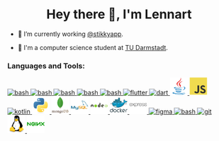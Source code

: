 <h1 align="center">Hey there 👋, I'm Lennart</h1>
<!-- Visitors
<p align="center"> <img src="https://komarev.com/ghpvc/?username=laennart&label=Visitors&color=0e75b6&style=flat" alt="laennart" /></p>
-->

- 🔭 I’m currently working [@stikkyapp](https://github.com/stikkyapp).

- 📝 I'm a computer science student at [TU Darmstadt](https://www.tu-darmstadt.de/).

<h3 align="left">Languages and Tools:</h3>
<p align="left">
<a href="https://www.jetbrains.com/idea/" target="_blank"> <img src="https://resources.jetbrains.com/storage/products/company/brand/logos/IntelliJ_IDEA_icon.svg" alt="bash" width="40" height="40"/> </a>
<a href="https://developer.android.com/studio/" target="_blank"> <img src="https://img.icons8.com/color/48/000000/android-studio--v3.png" alt="bash" width="40" height="40"/> </a>
<a href="https://www.jetbrains.com/webstorm/" target="_blank"> <img src="https://resources.jetbrains.com/storage/products/company/brand/logos/WebStorm_icon.svg" alt="bash" width="40" height="40"/> </a>
<a href="https://www.jetbrains.com/pycharm/" target="_blank"> <img src="https://resources.jetbrains.com/storage/products/company/brand/logos/PyCharm_icon.svg" alt="bash" width="40" height="40"/> </a>
<a href="https://www.jetbrains.com/datagrip/" target="_blank"> <img src="https://resources.jetbrains.com/storage/products/company/brand/logos/DataGrip_icon.svg" alt="bash" width="40" height="40"/> </a>
<a href="https://flutter.dev" target="_blank"> <img src="https://www.vectorlogo.zone/logos/flutterio/flutterio-icon.svg" alt="flutter" width="40" height="40"/> </a>
<a href="https://dart.dev" target="_blank"> <img src="https://www.vectorlogo.zone/logos/dartlang/dartlang-icon.svg" alt="dart" width="40" height="40"/> </a>
<a href="https://www.java.com" target="_blank"> <img src="https://raw.githubusercontent.com/devicons/devicon/master/icons/java/java-original.svg" alt="java" width="40" height="40"/> </a>
<a href="https://developer.mozilla.org/en-US/docs/Web/JavaScript" target="_blank"> <img src="https://raw.githubusercontent.com/devicons/devicon/master/icons/javascript/javascript-original.svg" alt="javascript" width="40" height="40"/> </a> 
<a href="https://kotlinlang.org" target="_blank"> <img src="https://www.vectorlogo.zone/logos/kotlinlang/kotlinlang-icon.svg" alt="kotlin" width="40" height="40"/> </a> 
<a href="https://www.python.org" target="_blank"> <img src="https://raw.githubusercontent.com/devicons/devicon/master/icons/python/python-original.svg" alt="python" width="40" height="40"/> </a>
<a href="https://www.mongodb.com/" target="_blank"> <img src="https://raw.githubusercontent.com/devicons/devicon/master/icons/mongodb/mongodb-original-wordmark.svg" alt="mongodb" width="40" height="40"/> </a> 
<a href="https://www.mysql.com/" target="_blank"> <img src="https://raw.githubusercontent.com/devicons/devicon/master/icons/mysql/mysql-original-wordmark.svg" alt="mysql" width="40" height="40"/> </a>
<a href="https://nodejs.org" target="_blank"> <img src="https://raw.githubusercontent.com/devicons/devicon/master/icons/nodejs/nodejs-original-wordmark.svg" alt="nodejs" width="40" height="40"/> </a>
<a href="https://www.docker.com/" target="_blank"> <img src="https://raw.githubusercontent.com/devicons/devicon/master/icons/docker/docker-original-wordmark.svg" alt="docker" width="40" height="40"/> </a> 
<a href="https://expressjs.com" target="_blank"> <img src="https://raw.githubusercontent.com/devicons/devicon/master/icons/express/express-original-wordmark.svg" alt="express" width="40" height="40"/> </a>
<a href="https://www.figma.com/" target="_blank"> <img src="https://www.vectorlogo.zone/logos/figma/figma-icon.svg" alt="figma" width="40" height="40"/> </a>
<a href="https://www.gnu.org/software/bash/" target="_blank"> <img src="https://www.vectorlogo.zone/logos/gnu_bash/gnu_bash-icon.svg" alt="bash" width="40" height="40"/> </a>
<a href="https://git-scm.com/" target="_blank"> <img src="https://www.vectorlogo.zone/logos/git-scm/git-scm-icon.svg" alt="git" width="40" height="40"/> </a>
<a href="https://www.linux.org/" target="_blank"> <img src="https://raw.githubusercontent.com/devicons/devicon/master/icons/linux/linux-original.svg" alt="linux" width="40" height="40"/> </a> 
<a href="https://www.nginx.com" target="_blank"> <img src="https://raw.githubusercontent.com/devicons/devicon/master/icons/nginx/nginx-original.svg" alt="nginx" width="40" height="40"/> </a>
